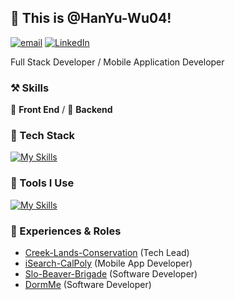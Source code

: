 ## 👋 This is @HanYu-Wu04!

[![email](https://img.shields.io/badge/-hanyuwu@gmail.com-black?labelColor=black&logo=gmail&logoColor=white&style=flat-square)](mailto:hanyuwu04.com)
[![LinkedIn](https://img.shields.io/badge/-HanYu--Wu04-black?labelColor=black&logo=linkedin&logoColor=white&style=flat-square)](https://linkedin.com/in/HanYu-Wu04)

Full Stack Developer / Mobile Application Developer

### ⚒ Skills
🥪 **Front End** / 🥗 **Backend**

### 🍉 Tech Stack
[![My Skills](https://skillicons.dev/icons?i=c,python,nodejs,react,next,express,tailwindcss,bootstrap,html,css,js,ts,pytorch,tensorflow)](https://skillicons.dev)

### 🔨 Tools I Use
[![My Skills](https://skillicons.dev/icons?i=mysql,sqlite,git,npm,yarn,babel,anaconda,github,figma,aws,azure,cloudflare,vercel)](https://skillicons.dev)

### 🙌 Experiences & Roles

- [Creek-Lands-Conservation](https://github.com/HanYu-Wu04/Creek-Lands-Conservation) (Tech Lead)
- [iSearch-CalPoly](https://github.com/iSearch-CalPoly/mobile-frontend) (Mobile App Developer)
- [Slo-Beaver-Brigade](https://github.com/hack4impact-calpoly/slo-beaver-brigade) (Software Developer)
- [DormMe](https://github.com/dormme/app) (Software Developer)
